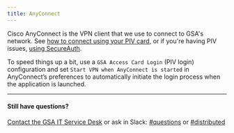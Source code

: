 ```yaml
---
title: AnyConnect
---
```


Cisco AnyConnect is the VPN client that we use to connect to GSA's network. See [how to connect using your PIV card](https://gsa.servicenowservices.com/sp/?id=kb_article&sys_id=6d6753d1dbb73b84c3d674608c96195c), or if you're having PIV issues, [using SecureAuth](https://gsa.servicenowservices.com/sp/?id=kb_article&sys_id=22191902db10774058c2fd721f9619f5).

To speed things up a bit, use a `GSA Access Card Login` (PIV login) configuration and set `Start VPN when AnyConnect is started` in AnyConnect’s preferences to automatically initiate the login process when the application is launched.

---

#### Still have questions?

[Contact the GSA IT Service Desk]({{site.baseurl}}/getting-started/tts-classes/gsa-internal-tools/#it-service-desk) or ask in Slack: [#questions](https://gsa-tts.slack.com/messages/questions/) or [#distributed](https://gsa-tts.slack.com/messages/distributed/)

